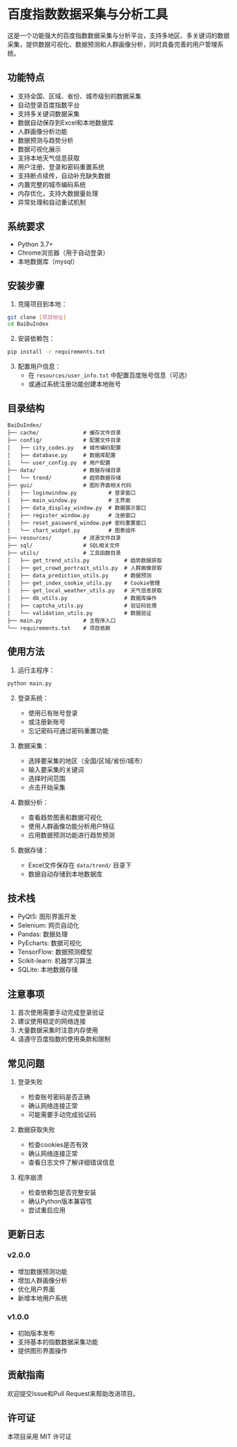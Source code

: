 # 百度指数数据采集与分析工具

这是一个功能强大的百度指数数据采集与分析平台，支持多地区、多关键词的数据采集，提供数据可视化、数据预测和人群画像分析，同时具备完善的用户管理系统。

## 功能特点

- 支持全国、区域、省份、城市级别的数据采集
- 自动登录百度指数平台
- 支持多关键词数据采集
- 数据自动保存到Excel和本地数据库
- 人群画像分析功能
- 数据预测与趋势分析
- 数据可视化展示
- 支持本地天气信息获取
- 用户注册、登录和密码重置系统
- 支持断点续传，自动补充缺失数据
- 内置完整的城市编码系统
- 内存优化，支持大数据量处理
- 异常处理和自动重试机制

## 系统要求

- Python 3.7+
- Chrome浏览器（用于自动登录）
- 本地数据库（mysql）

## 安装步骤

1. 克隆项目到本地：
```bash
git clone [项目地址]
cd BaiDuIndex
```

2. 安装依赖包：
```bash
pip install -r requirements.txt
```

3. 配置用户信息：
   - 在 `resources/user_info.txt` 中配置百度账号信息（可选）
   - 或通过系统注册功能创建本地账号

## 目录结构

```
BaiDuIndex/
├── cache/              # 缓存文件目录
├── config/             # 配置文件目录
│   ├── city_codes.py   # 城市编码配置
│   ├── database.py     # 数据库配置
│   └── user_config.py  # 用户配置
├── data/               # 数据存储目录
│   └── trend/          # 趋势数据存储
├── gui/                # 图形界面相关代码
│   ├── loginwindow.py          # 登录窗口
│   ├── main_window.py          # 主界面
│   ├── data_display_window.py  # 数据展示窗口
│   ├── register_window.py      # 注册窗口
│   ├── reset_password_window.py# 密码重置窗口
│   └── chart_widget.py         # 图表组件
├── resources/          # 资源文件目录
├── sql/                # SQL相关文件
├── utils/              # 工具函数目录
│   ├── get_trend_utils.py           # 趋势数据获取
│   ├── get_crowd_portrait_utils.py  # 人群画像获取
│   ├── data_prediction_utils.py     # 数据预测
│   ├── get_index_cookie_utils.py    # Cookie管理
│   ├── get_local_weather_utils.py   # 天气信息获取
│   ├── db_utils.py                  # 数据库操作
│   ├── captcha_utils.py             # 验证码处理
│   └── validation_utils.py          # 数据验证
├── main.py             # 主程序入口
└── requirements.txt    # 项目依赖
```

## 使用方法

1. 运行主程序：
```bash
python main.py
```

2. 登录系统：
   - 使用已有账号登录
   - 或注册新账号
   - 忘记密码可通过密码重置功能

3. 数据采集：
   - 选择要采集的地区（全国/区域/省份/城市）
   - 输入要采集的关键词
   - 选择时间范围
   - 点击开始采集

4. 数据分析：
   - 查看趋势图表和数据可视化
   - 使用人群画像功能分析用户特征
   - 应用数据预测功能进行趋势预测

5. 数据存储：
   - Excel文件保存在 `data/trend/` 目录下
   - 数据自动存储到本地数据库

## 技术栈

- PyQt5: 图形界面开发
- Selenium: 网页自动化
- Pandas: 数据处理
- PyEcharts: 数据可视化
- TensorFlow: 数据预测模型
- Scikit-learn: 机器学习算法
- SQLite: 本地数据存储

## 注意事项

1. 首次使用需要手动完成登录验证
2. 建议使用稳定的网络连接
3. 大量数据采集时注意内存使用
4. 请遵守百度指数的使用条款和限制

## 常见问题

1. 登录失败
   - 检查账号密码是否正确
   - 确认网络连接正常
   - 可能需要手动完成验证码

2. 数据获取失败
   - 检查cookies是否有效
   - 确认网络连接正常
   - 查看日志文件了解详细错误信息

3. 程序崩溃
   - 检查依赖包是否完整安装
   - 确认Python版本兼容性
   - 尝试重启应用

## 更新日志

### v2.0.0
- 增加数据预测功能
- 增加人群画像分析
- 优化用户界面
- 新增本地用户系统

### v1.0.0
- 初始版本发布
- 支持基本的指数数据采集功能
- 提供图形界面操作

## 贡献指南

欢迎提交Issue和Pull Request来帮助改进项目。

## 许可证

本项目采用 MIT 许可证